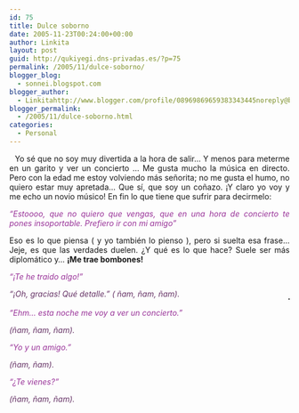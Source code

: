```yaml
---
id: 75
title: Dulce soborno
date: 2005-11-23T00:24:00+00:00
author: Linkita
layout: post
guid: http://qukiyegi.dns-privadas.es/?p=75
permalink: /2005/11/dulce-soborno/
blogger_blog:
  - sonnei.blogspot.com
blogger_author:
  - Linkitahttp://www.blogger.com/profile/08969869659383343445noreply@blogger.com
blogger_permalink:
  - /2005/11/dulce-soborno.html
categories:
  - Personal
---
```

<div style="text-align: justify;">
  <a onblur="try {parent.deselectBloggerImageGracefully();} catch(e) {}" href="http://photos1.blogger.com/blogger/3621/1164/1600/images.jpg"><img style="margin: 0pt 10px 10px 0pt; float: left; cursor: pointer;" src="http://photos1.blogger.com/blogger/3621/1164/200/images.jpg" alt="" border="0" /></a>Yo sé que no soy muy divertida a la hora de salir&#8230; Y menos para meterme en un garito y ver un concierto &#8230; Me gusta mucho la música en directo. Pero con la edad me estoy volviendo más señorita; no me gusta el humo, no quiero estar muy apretada&#8230; Que sí, que soy un coñazo. ¡Y claro yo voy y me echo un novio músico! En fin lo que tiene que sufrir para decirmelo:</p> 
  
  <p>
    <span style="font-style: italic; color: rgb(153, 51, 153);">&#8220;Estoooo, que no quiero que vengas, que en una hora de concierto te pones insoportable. Prefiero ir con mi amigo&#8221;</span>
  </p>
  
  <p>
    Eso es lo que piensa ( y yo también lo pienso ), pero si suelta esa frase&#8230; Jeje, es que las verdades duelen. ¿Y qué es lo que hace? Suele ser más diplomático y&#8230; <span style="font-weight: bold;">¡Me trae bombones! </span>
  </p>
  
  <p>
    <span style="font-style: italic; color: rgb(153, 51, 153);">&#8220;¡Te he traido algo!&#8221;</span>
  </p>
  
  <p>
    <span style="color: rgb(102, 51, 102); font-style: italic;">&#8220;¡Oh, gracias! Qué detalle.&#8221; ( ñam, ñam, ñam).</span><br /><a onblur="try {parent.deselectBloggerImageGracefully();} catch(e) {}" href="http://photos1.blogger.com/blogger/3621/1164/1600/chocolats.0.gif"><img style="margin: 0pt 0pt 10px 10px; float: right; cursor: pointer;" src="http://photos1.blogger.com/blogger/3621/1164/200/chocolats.0.jpg" alt="" border="1" /></a><br /><span style="color: rgb(153, 51, 153); font-style: italic;">&#8220;Ehm&#8230; esta noche me voy a ver un concierto.&#8221;</span>
  </p>
  
  <p>
    <span style="color: rgb(102, 51, 102); font-style: italic;">(ñam, ñam, ñam).</span>
  </p>
  
  <p>
    <span style="color: rgb(153, 51, 153); font-style: italic;">&#8220;Yo y un amigo.&#8221;</span>
  </p>
  
  <p>
    <span style="color: rgb(102, 51, 102); font-style: italic;">(ñam, ñam).</span>
  </p>
  
  <p>
    <span style="color: rgb(153, 51, 153); font-style: italic;">&#8220;¿Te vienes?&#8221;</span>
  </p>
  
  <p>
    <span style="color: rgb(102, 51, 102); font-style: italic;">(ñam, ñam, ñam).</span></div>